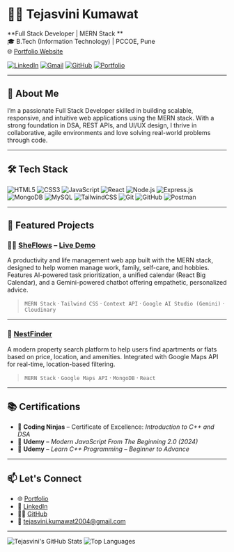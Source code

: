 # 👩‍💻 Tejasvini Kumawat

**Full Stack Developer | MERN Stack **  
🎓 B.Tech (Information Technology) | PCCOE, Pune  
🌐 [Portfolio Website](https://tejasvini-portfolio.vercel.app/)

[![LinkedIn](https://img.shields.io/badge/LinkedIn-Connect-blue?style=for-the-badge&logo=linkedin)](https://www.linkedin.com/in/tejasvinikumawat05/)
[![Gmail](https://img.shields.io/badge/Gmail-Contact-red?style=for-the-badge&logo=gmail)](mailto:tejasvini.kumawat2004@gmail.com)
[![GitHub](https://img.shields.io/badge/GitHub-Follow-black?style=for-the-badge&logo=github)](https://github.com/Tejasvini-kumawat)
[![Portfolio](https://img.shields.io/badge/Portfolio-Visit-green?style=for-the-badge&logo=vercel)](https://tejasvini-portfolio.vercel.app/)

---

## 🌟 About Me

I’m a passionate Full Stack Developer skilled in building scalable, responsive, and intuitive web applications using the MERN stack. With a strong foundation in DSA, REST APIs, and UI/UX design, I thrive in collaborative, agile environments and love solving real-world problems through code.

---

## 🛠️ Tech Stack

![HTML5](https://img.shields.io/badge/HTML5-E34F26?style=for-the-badge&logo=html5&logoColor=white)
![CSS3](https://img.shields.io/badge/CSS3-1572B6?style=for-the-badge&logo=css3&logoColor=white)
![JavaScript](https://img.shields.io/badge/JavaScript-F7DF1E?style=for-the-badge&logo=javascript&logoColor=black)
![React](https://img.shields.io/badge/React-20232A?style=for-the-badge&logo=react&logoColor=61DAFB)
![Node.js](https://img.shields.io/badge/Node.js-339933?style=for-the-badge&logo=node-dot-js&logoColor=white)
![Express.js](https://img.shields.io/badge/Express.js-404D59?style=for-the-badge)
![MongoDB](https://img.shields.io/badge/MongoDB-4EA94B?style=for-the-badge&logo=mongodb&logoColor=white)
![MySQL](https://img.shields.io/badge/MySQL-005C84?style=for-the-badge&logo=mysql&logoColor=white)
![TailwindCSS](https://img.shields.io/badge/TailwindCSS-06B6D4?style=for-the-badge&logo=tailwindcss&logoColor=white)
![Git](https://img.shields.io/badge/Git-F05032?style=for-the-badge&logo=git&logoColor=white)
![GitHub](https://img.shields.io/badge/GitHub-181717?style=for-the-badge&logo=github&logoColor=white)
![Postman](https://img.shields.io/badge/Postman-FF6C37?style=for-the-badge&logo=postman&logoColor=white)

---

## 🚀 Featured Projects

### 🧘‍♀️ [SheFlows](https://github.com/Tejasvini-kumawat/sheflows) – [Live Demo](https://sheflows.vercel.app)
A productivity and life management web app built with the MERN stack, designed to help women manage work, family, self-care, and hobbies. Features AI-powered task prioritization, a unified calendar (React Big Calendar), and a Gemini-powered chatbot offering empathetic, personalized advice.

> `MERN Stack` · `Tailwind CSS` · `Context API` · `Google AI Studio (Gemini)` · `Cloudinary`

---

### 🏡 [NestFinder](https://github.com/Tejasvini-kumawat/nest-finder)
A modern property search platform to help users find apartments or flats based on price, location, and amenities. Integrated with Google Maps API for real-time, location-based filtering.

> `MERN Stack` · `Google Maps API` · `MongoDB` · `React`

---

## 📚 Certifications

- 🥇 **Coding Ninjas** – Certificate of Excellence: *Introduction to C++ and DSA*
- 🎯 **Udemy** – *Modern JavaScript From The Beginning 2.0 (2024)*
- 🧠 **Udemy** – *Learn C++ Programming – Beginner to Advance*

---

## 📫 Let's Connect

- 🌐 [Portfolio](https://tejasvini-portfolio.vercel.app/)
- 💼 [LinkedIn](https://www.linkedin.com/in/tejasvinikumawat05/)
- 🧑‍💻 [GitHub](https://github.com/Tejasvini-kumawat)
- 📧 [tejasvini.kumawat2004@gmail.com](mailto:tejasvini.kumawat2004@gmail.com)

---

![Tejasvini's GitHub Stats](https://github-readme-stats.vercel.app/api?username=Tejasvini-kumawat&show_icons=true&theme=radical)
![Top Languages](https://github-readme-stats.vercel.app/api/top-langs/?username=Tejasvini-kumawat&layout=compact&theme=radical)
